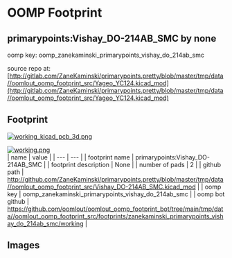 # OOMP Footprint  
## primarypoints:Vishay_DO-214AB_SMC  by none  
  
oomp key: oomp_zanekaminski_primarypoints_vishay_do_214ab_smc  
  
source repo at: [http://gitlab.com/ZaneKaminski/primarypoints.pretty/blob/master/tmp/data//oomlout_oomp_footprint_src/Yageo_YC124.kicad_mod](http://gitlab.com/ZaneKaminski/primarypoints.pretty/blob/master/tmp/data//oomlout_oomp_footprint_src/Yageo_YC124.kicad_mod)  
## Footprint  
  
[![working_kicad_pcb_3d.png](working_kicad_pcb_3d_600.png)](working_kicad_pcb_3d.png)  
  
[![working.png](working_600.png)](working.png)  
| name | value | 
| --- | --- | 
| footprint name | primarypoints:Vishay_DO-214AB_SMC | 
| footprint description | None | 
| number of pads | 2 | 
| github path | http://github.com/ZaneKaminski/primarypoints.pretty/blob/master/tmp/data//oomlout_oomp_footprint_src/Vishay_DO-214AB_SMC.kicad_mod | 
| oomp key | oomp_zanekaminski_primarypoints_vishay_do_214ab_smc | 
| oomp bot github | https://github.com/oomlout/oomlout_oomp_footprint_bot/tree/main/tmp/data//oomlout_oomp_footprint_src/footprints/zanekaminski_primarypoints_vishay_do_214ab_smc/working | 
## Images  
